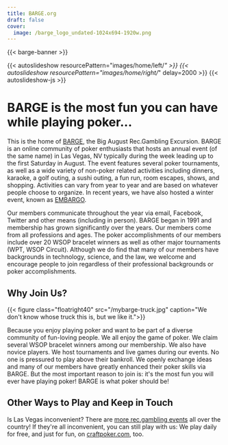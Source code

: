 ```yaml
---
title: BARGE.org
draft: false
cover:
  image: /barge_logo_undated-1024x694-1920w.png
---
```

{{< barge-banner >}}

{{< autoslideshow resourcePattern="images/home/left/*" >}}
{{< autoslideshow resourcePattern="images/home/right/*" delay=2000 >}}
{{< autoslideshow-js >}}

BARGE is the most fun you can have while playing poker...
===============

This is the home of [BARGE](/barge/), the Big August Rec.Gambling Excursion. BARGE is an
online community of poker enthusiasts that hosts an annual event (of the same
name) in Las Vegas, NV typically during the week leading up to the first
Saturday in August. The event features several poker tournaments, as well as a
wide variety of non-poker related activities including dinners, karaoke, a golf
outing, a sushi outing, a fun run, room escapes, shows, and
shopping. Activities can vary from year to year and are based on whatever
people choose to organize. In recent years, we have also hosted a winter event,
known as [EMBARGO](/embargo/).

Our members communicate throughout the year via email, Facebook, Twitter and
other means (including in person).  BARGE began in 1991 and membership has
grown significantly over the years.  Our members come from all professions and
ages.  The poker accomplishments of our members include over 20 WSOP bracelet
winners as well as other major tournaments (WPT, WSOP Circuit). Although we do
find that many of our members have backgrounds in technology, science, and the
law, we welcome and encourage people to join regardless of their professional
backgrounds or poker accomplishments.

Why Join Us?
-----

{{< figure class="floatright40" 
    src="/mybarge-truck.jpg"
    caption="We don't know whose truck this is, but we like it.">}}

Because you enjoy playing poker and want to be part of a diverse community of
fun-loving people. We all enjoy the game of poker. We claim several WSOP
bracelet winners among our membership. We also have novice players. We host
tournaments and live games during our events. No one is pressured to play above
their bankroll. We openly exchange ideas and many of our members have greatly
enhanced their poker skills via BARGE. But the most important reason to join
is: it's the most fun you will ever have playing poker! BARGE is what poker
should be!



Other Ways to Play and Keep in Touch 
------------------------------------

Is Las Vegas inconvenient?  There are [more rec.gambling events](/other-events)
all over the country!  If they're all inconvenient, you can still play with us:
We play daily for free, and just for fun, on
[craftpoker.com](https://craftpoker.com/), too.

